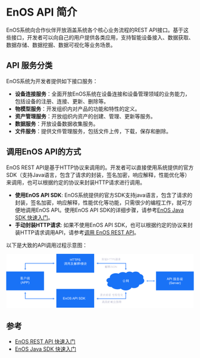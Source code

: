 # EnOS API 简介

EnOS系统向合作伙伴开放涵盖系统各个核心业务流程的REST API接口。基于这些接口，开发者可以向自己的用户提供各类应用，支持智能设备接入、数据获取、数据存储、数据挖掘、数据可视化等业务场景。

## API 服务分类

EnOS系统为开发者提供如下接口服务：

- **设备连接服务**：全面开放EnOS系统在设备连接和设备管理领域的业务能力，包括设备的注册、连接、更新、删除等。
- **物模型服务**：开发组织内对产品的功能和特性的定义。
- **资产管理服务**：开放组织内资产的创建、管理、更新等服务。
- **数据服务**：开放设备数据收集服务。
- **文件服务**：提供文件管理服务，包括文件上传，下载，保存和删除。

## 调用EnOS API的方式

EnOS REST API是基于HTTP协议来调用的。开发者可以直接使用系统提供的官方SDK（支持Java语言，包含了请求的封装，签名加密，响应解释，性能优化等）来调用，也可以根据约定的协议来封装HTTP请求进行调用。

- **使用EnOS API SDK**: EnOS系统提供的官方SDK支持java语言，包含了请求的封装，签名加密，响应解释，性能优化等功能，只需很少的编程工作，就可方便地调用EnOS API。使用EnOS API SDK的详细步骤，请参考[EnOS Java SDK 快速入门](gettingstarted_sdk)。
- **手动封装HTTP请求**: 如果不使用EnOS API SDK，也可以根据约定的协议来封装HTTP请求调用API，请参考[调用 EnOS REST API](call_enos_api)。

 以下是大致的API调用过程示意图：

![](media/api_calling_process.png)

## 参考

- [EnOS REST API 快速入门](gettingstarted_api)
- [EnOS Java SDK 快速入门](gettingstarted_sdk)
